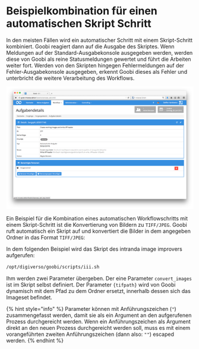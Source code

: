 # Beispielkombination für einen automatischen Skript Schritt

In den meisten Fällen wird ein automatischer Schritt mit einem Skript-Schritt kombiniert. Goobi reagiert dann auf die Ausgabe des Skriptes. Wenn Meldungen auf der Standard-Ausgabekonsole ausgegeben werden, werden diese von Goobi als reine Statusmeldungen gewertet und führt die Arbeiten weiter fort. Werden von den Skripten hingegen Fehlermeldungen auf der Fehler-Ausgabekonsole ausgegeben, erkennt Goobi dieses als Fehler und unterbricht die weitere Verarbeitung des Workflows.

![Kombination von automatischen Workflowschritten im Zusammenhang mit Skripen](screen_de.png)

Ein Beispiel für die Kombination eines automatischen Workflowschritts mit einem Skript-Schritt ist die Konvertierung von Bildern zu `TIFF/JPEG`. Goobi ruft automatisch ein Skript auf und konvertiert die Bilder in dem angegeben Ordner in das Format `TIFF/JPEG`:

In dem folgenden Beispiel wird das Skript des intranda image improvers aufgerufen:

```bash
/opt/digiverso/goobi/scripts/iii.sh
```

Ihm werden zwei Parameter übergeben. Der eine Parameter `convert_images` ist im Skript selbst definiert. Der Parameter `{tifpath}` wird von Goobi dynamisch mit dem Pfad zu dem Ordner ersetzt, innerhalb dessen sich das Imageset befindet.

{% hint style="info" %}
Parameter können mit Anführungszeichen (`"`) zusammengefasst werden, damit sie als ein Argument an den aufgerufenen Prozess durchgereicht werden. Wenn ein Anführungszeichen als Argument direkt an den neuen Prozess durchgereicht werden soll, muss es mit einem vorangeführten zweiten Anführungszeichen (dann also: `""`) escaped werden.
{% endhint %}